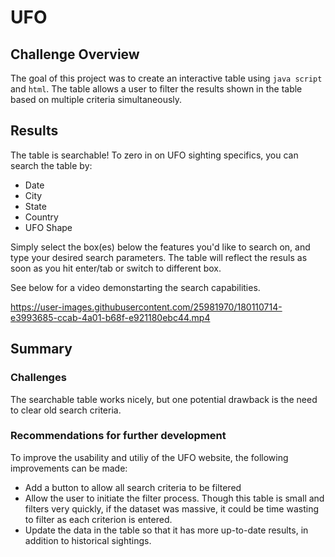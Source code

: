 # UFO

## Challenge Overview
The goal of this project was to create an interactive table using `java script` and `html`. The table allows a user to filter the results shown in the table based on multiple criteria simultaneously. 

## Results
The table is searchable!
To zero in on UFO sighting specifics, you can search the table by:
- Date
- City
- State
- Country
- UFO Shape

Simply select the box(es) below the features you'd like to search on, and type your desired search parameters. The table will reflect the resuls as soon as you hit enter/tab or switch to different box.

See below for a video demonstarting the search capabilities.

https://user-images.githubusercontent.com/25981970/180110714-e3993685-ccab-4a01-b68f-e921180ebc44.mp4



## Summary

### Challenges
The searchable table works nicely, but one potential drawback is the need to clear old search criteria.

### Recommendations for further development
To improve the usability and utiliy of the UFO website, the following improvements can be made:
- Add a button to allow all search criteria to be filtered
- Allow the user to initiate the filter process. Though this table is small and filters very quickly, if the dataset was massive, it could be time wasting to filter as each criterion is entered.
- Update the data in the table so that it has more up-to-date results, in addition to historical sightings.